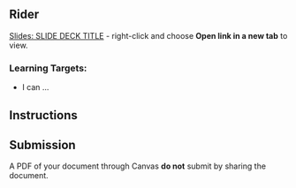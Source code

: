 [//]: # ( <p><iframe src="https://douglasurner.github.io/GDP1/units/0/assignments/U1.0-toolchain-setup/b-rider/" width="100%" height="666px"></iframe></p> )

## Rider

[slides]: 
[template]: 



[Slides: SLIDE DECK TITLE][slides] - right-click and choose **Open link in a new tab** to view.

### Learning Targets:

* I can ...

## Instructions



## Submission

A PDF of your document through Canvas **do not** submit by sharing the document.
